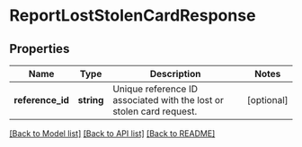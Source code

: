 # ReportLostStolenCardResponse

## Properties
Name | Type | Description | Notes
------------ | ------------- | ------------- | -------------
**reference_id** | **string** | Unique reference ID associated with the lost or stolen card request. | [optional] 

[[Back to Model list]](../../README.md#documentation-for-models) [[Back to API list]](../../README.md#documentation-for-api-endpoints) [[Back to README]](../../README.md)


